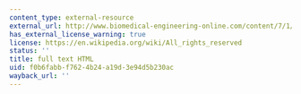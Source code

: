 ```yaml
---
content_type: external-resource
external_url: http://www.biomedical-engineering-online.com/content/7/1/18
has_external_license_warning: true
license: https://en.wikipedia.org/wiki/All_rights_reserved
status: ''
title: full text HTML
uid: f0b6fabb-f762-4b24-a19d-3e94d5b230ac
wayback_url: ''
---
```

